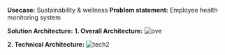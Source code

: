  **Usecase:** Sustainability & wellness
  **Problem statement:** Employee health monitoring system

**Solution Architecture:**
    **1. Overall Architecture:**
	![ove](https://user-images.githubusercontent.com/75310734/107236256-8916db00-6a4b-11eb-8b32-9eb734b5866c.PNG)

	
 **2. Technical Architecture:**
![tech2](https://user-images.githubusercontent.com/75310734/107238141-8321f980-6a4d-11eb-8960-fc1b2cb7a56a.PNG)


